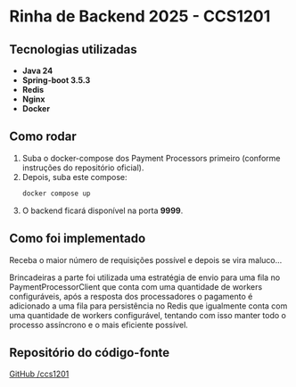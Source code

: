 # Rinha de Backend 2025 - CCS1201

## Tecnologias utilizadas

- **Java 24**
- **Spring-boot 3.5.3**
- **Redis**
- **Nginx**
- **Docker**

## Como rodar

1. Suba o docker-compose dos Payment Processors primeiro (conforme instruções do repositório oficial).
2. Depois, suba este compose:
   ```sh
   docker compose up
   ```
3. O backend ficará disponível na porta **9999**.

## Como foi implementado

Receba o maior número de requisições possível e depois se vira maluco...

Brincadeiras a parte foi utilizada uma estratégia de envio para uma fila no PaymentProcessorClient
que conta com uma quantidade de workers configuráveis, após a resposta dos processadores o pagamento é adicionado
a uma fila para persistência no Redis que igualmente conta com uma quantidade de workers configurável, tentando com isso
manter todo o processo assíncrono e o mais eficiente possível.

## Repositório do código-fonte

[GitHub /ccs1201](https://github.com/ccs1201/rinha-backend-2025-spring-redis)